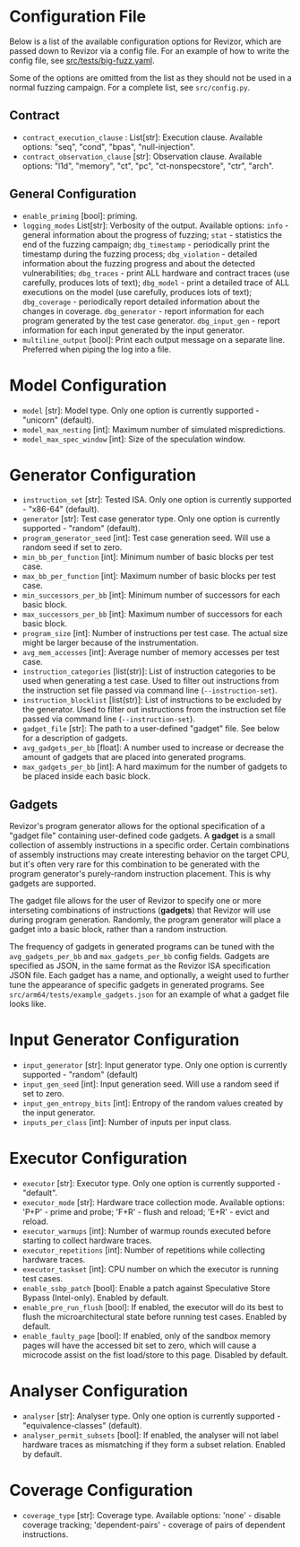 # Configuration File

Below is a list of the available configuration options for Revizor, which are passed down to Revizor via a config file.
For an example of how to write the config file, see [src/tests/big-fuzz.yaml](src/tests/big-fuzz.yaml).
 
Some of the options are omitted from the list as they should not be used in a normal fuzzing campaign.
For a complete list, see `src/config.py`.

## Contract

* `contract_execution_clause` : List[str]: Execution clause.
  Available options: "seq", "cond", "bpas", "null-injection".
* `contract_observation_clause` [str]: Observation clause.
  Available options: "l1d", "memory", "ct", "pc", "ct-nonspecstore", "ctr", "arch".

## General Configuration

* `enable_priming` [bool]: priming.
* `logging_modes` List[str]: Verbosity of the output.
  Available options:
  `info` - general information about the progress of fuzzing;
  `stat` - statistics the end of the fuzzing campaign;
  `dbg_timestamp` - periodically print the timestamp during the fuzzing process;
  `dbg_violation` - detailed information about the fuzzing progress and about the detected vulnerabilities;
  `dbg_traces` - print ALL hardware and contract traces (use carefully, produces lots of text);
  `dbg_model` - print a detailed trace of ALL executions on the model (use carefully, produces lots of text);
  `dbg_coverage` - periodically report detailed information about the changes in coverage.
  `dbg_generator` - report information for each program generated by the test case generator.
  `dbg_input_gen` - report information for each input generated by the input generator.
* `multiline_output` [bool]: Print each output message on a separate line.
  Preferred when piping the log into a file.

# Model Configuration

* `model` [str]: Model type.
  Only one option is currently supported - "unicorn" (default).
* `model_max_nesting` [int]: Maximum number of simulated mispredictions.
* `model_max_spec_window` [int]: Size of the speculation window.

# Generator Configuration

* `instruction_set`  [str]: Tested ISA.
  Only one option is currently supported - "x86-64" (default).
* `generator` [str]: Test case generator type.
  Only one option is currently supported - "random" (default).
* `program_generator_seed` [int]: Test case generation seed.
  Will use a random seed if set to zero.
* `min_bb_per_function` [int]: Minimum number of basic blocks per test case.
* `max_bb_per_function` [int]: Maximum number of basic blocks per test case.
* `min_successors_per_bb` [int]: Minimum number of successors for each basic block.
* `max_successors_per_bb` [int]: Maximum number of successors for each basic block.
* `program_size` [int]: Number of instructions per test case.
  The actual size might be larger because of the instrumentation.
* `avg_mem_accesses` [int]: Average number of memory accesses per test case.
* `instruction_categories` [list(str)]: List of instruction categories to be used when generating a test case.
  Used to filter out instructions from the instruction set file passed via command line (`--instruction-set`).
* `instruction_blocklist` [list(str)]: List of instructions to be excluded by the generator.
  Used to filter out instructions from the instruction set file passed via command line (`--instruction-set`).
* `gadget_file` [str]: The path to a user-defined "gadget" file.  See below for a description of gadgets.
* `avg_gadgets_per_bb` [float]: A number used to increase or decrease the amount of gadgets that are placed into generated programs.
* `max_gadgets_per_bb` [int]: A hard maximum for the number of gadgets to be placed inside each basic block.

## Gadgets

Revizor's program generator allows for the optional specification of a "gadget file" containing
user-defined code gadgets. A **gadget** is a small collection of assembly instructions in a specific
order. Certain combinations of assembly instructions may create interesting behavior on the target
CPU, but it's often very rare for this combination to be generated with the program generator's
purely-random instruction placement. This is why gadgets are supported.

The gadget file allows for the user of Revizor to specify one or more interseting combinations of
instructions (**gadgets**) that Revizor will use during program generation. Randomly, the program
generator will place a gadget into a basic block, rather than a random instruction.

The frequency of gadgets in generated programs can be tuned with the `avg_gadgets_per_bb` and
`max_gadgets_per_bb` config fields. Gadgets are specified as JSON, in the same format as the Revizor
ISA specification JSON file. Each gadget has a name, and optionally, a weight used to further tune
the appearance of specific gadgets in generated programs.
See `src/arm64/tests/example_gadgets.json` for an example of what a gadget file looks like.

# Input Generator Configuration

* `input_generator` [str]: Input generator type.
  Only one option is currently supported - "random" (default)
* `input_gen_seed` [int]: Input generation seed.
  Will use a random seed if set to zero.
* `input_gen_entropy_bits` [int]: Entropy of the random values created by the input generator.
* `inputs_per_class` [int]: Number of inputs per input class.

# Executor Configuration

* `executor` [str]: Executor type.
  Only one option is currently supported - "default".
* `executor_mode` [str]: Hardware trace collection mode.
  Available options: 'P+P' - prime and probe; 'F+R' - flush and reload; 'E+R' - evict and reload.
* `executor_warmups` [int]: Number of warmup rounds executed before starting to collect hardware traces.
* `executor_repetitions` [int]: Number of repetitions while collecting hardware traces.
* `executor_taskset` [int]: CPU number on which the executor is running test cases.
* `enable_ssbp_patch` [bool]: Enable a patch against Speculative Store Bypass (Intel-only).
  Enabled by default.
* `enable_pre_run_flush` [bool]: If enabled, the executor will do its best to flush the microarchitectural state before running test cases.
  Enabled by default.
* `enable_faulty_page` [bool]: If enabled, only of the sandbox memory pages will have the accessed bit set to zero, which will cause a microcode assist on the fist load/store to this page.
  Disabled by default.

# Analyser Configuration

* `analyser` [str]: Analyser type.
  Only one option is currently supported - "equivalence-classes" (default).
* `analyser_permit_subsets` [bool]: If enabled, the analyser will not label hardware traces as mismatching if they form a subset relation.
  Enabled by default.

# Coverage Configuration

* `coverage_type` [str]: Coverage type.
  Available options:
  'none' - disable coverage tracking;
  'dependent-pairs' - coverage of pairs of dependent instructions.
